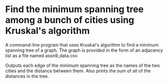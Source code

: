 # Find the minimum spanning tree among a bunch of cities using Kruskal's algorithm

A command-line program that uses Kruskal's algorithm to find a minimum spanning tree of a graph. The graph is provided in the form of an adjacency list as a file named assn9_data.csv.
  

Outputs each edge of the minimum spanning tree as the names of the two cities and the distance between them.
Also prints the sum of all of the distances in the tree.
